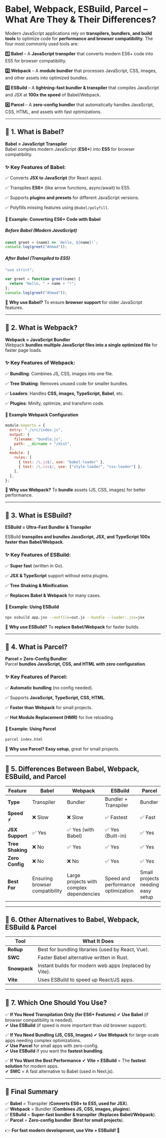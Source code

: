 # Babel, Webpack, ESBuild, Parcel – What Are They & Their Differences?

Modern JavaScript applications rely on **transpilers, bundlers, and build tools** to optimize code for **performance and browser compatibility**. The four most commonly used tools are:

**1️⃣ Babel** – A **JavaScript transpiler** that converts modern ES6+ code into ES5 for browser compatibility.

**2️⃣ Webpack** – A **module bundler** that processes JavaScript, CSS, images, and other assets into optimized bundles.

**3️⃣ ESBuild** – A **lightning-fast bundler & transpiler** that compiles JavaScript and JSX at **100x the speed** of Babel/Webpack.

**4️⃣ Parcel** – A **zero-config bundler** that automatically handles JavaScript, CSS, HTML, and assets with fast optimizations.

---

## 🔹 1. What is Babel?

**Babel = JavaScript Transpiler**  
Babel compiles modern JavaScript (**ES6+**) into **ES5** for browser compatibility.

### ✨ Key Features of Babel:

✅ Converts **JSX to JavaScript** (for React apps).

✅ Transpiles **ES6+** (like arrow functions, async/await) to ES5.

✅ Supports **plugins and presets** for different JavaScript versions.

✅ Polyfills missing features using `@babel/polyfill`.

#### 🔧 Example: Converting ES6+ Code with Babel

##### **Before Babel (Modern JavaScript)**

```js
const greet = (name) => `Hello, ${name}!`;
console.log(greet("Ahmad"));
```

##### **After Babel (Transpiled to ES5)**

```js
"use strict";

var greet = function greet(name) {
  return "Hello, " + name + "!";
};
console.log(greet("Ahmad"));
```

📌 **Why use Babel?** To ensure **browser support** for older JavaScript features.

---

## 🔹 2. What is Webpack?

**Webpack = JavaScript Bundler**  
Webpack **bundles multiple JavaScript files into a single optimized file** for faster page loads.

### ✨ Key Features of Webpack:

✅ **Bundling**: Combines JS, CSS, images into one file.

✅ **Tree Shaking**: Removes unused code for smaller bundles.

✅ **Loaders**: Handles **CSS, images, TypeScript, Babel**, etc.

✅ **Plugins**: Minify, optimize, and transform code.

#### 🔧 Example Webpack Configuration

```js
module.exports = {
  entry: "./src/index.js",
  output: {
    filename: "bundle.js",
    path: __dirname + "/dist",
  },
  module: {
    rules: [
      { test: /\.js$/, use: "babel-loader" },
      { test: /\.css$/, use: ["style-loader", "css-loader"] },
    ],
  },
};
```

📌 **Why use Webpack?** To **bundle** assets (JS, CSS, images) for better performance.

---

## 🔹 3. What is ESBuild?

**ESBuild = Ultra-Fast Bundler & Transpiler**

ESBuild **transpiles and bundles JavaScript, JSX, and TypeScript 100x faster than Babel/Webpack**.

### ✨ Key Features of ESBuild:

✅ **Super fast** (written in Go).

✅ **JSX & TypeScript** support without extra plugins.

✅ **Tree Shaking & Minification**.

✅ **Replaces Babel & Webpack** for many cases.

#### 🔧 Example: Using ESBuild

```bash
npx esbuild app.jsx --outfile=out.js --bundle --loader:.jsx=jsx
```

📌 **Why use ESBuild?** To **replace Babel/Webpack** for faster builds.

---

## 🔹 4. What is Parcel?

**Parcel = Zero-Config Bundler**  
Parcel **bundles JavaScript, CSS, and HTML with zero configuration**.

### ✨ Key Features of Parcel:

✅ **Automatic bundling** (no config needed).

✅ Supports **JavaScript, TypeScript, CSS, HTML**.

✅ **Faster than Webpack** for small projects.

✅ **Hot Module Replacement (HMR)** for live reloading.

#### 🔧 Example: Using Parcel

```bash
parcel index.html
```

📌 **Why use Parcel?** **Easy setup**, great for small projects.

---

## 🔹 5. Differences Between Babel, Webpack, ESBuild, and Parcel

| **Feature**      | **Babel**                      | **Webpack**                              | **ESBuild**                        | **Parcel**                        |
| ---------------- | ------------------------------ | ---------------------------------------- | ---------------------------------- | --------------------------------- |
| **Type**         | Transpiler                     | Bundler                                  | Bundler + Transpiler               | Bundler                           |
| **Speed ⚡**     | ❌ Slow                        | ❌ Slow                                  | ✅ Fastest                         | ✅ Fast                           |
| **JSX Support**  | ✅ Yes                         | ✅ Yes (with Babel)                      | ✅ Yes (Built-in)                  | ✅ Yes                            |
| **Tree Shaking** | ❌ No                          | ✅ Yes                                   | ✅ Yes                             | ✅ Yes                            |
| **Zero Config**  | ❌ No                          | ❌ No                                    | ✅ Yes                             | ✅ Yes                            |
| **Best For**     | Ensuring browser compatibility | Large projects with complex dependencies | Speed and performance optimization | Small projects needing easy setup |

---

## 🔹 6. Other Alternatives to Babel, Webpack, ESBuild & Parcel

| **Tool**     | **What It Does**                                       |
| ------------ | ------------------------------------------------------ |
| **Rollup**   | Best for bundling libraries (used by React, Vue).      |
| **SWC**      | Faster Babel alternative written in Rust.              |
| **Snowpack** | Instant builds for modern web apps (replaced by Vite). |
| **Vite**     | Uses ESBuild to speed up React/JS apps.                |

---

## 🔹 7. Which One Should You Use?

✅ **If You Need Transpilation Only (for ES6+ Features)**
✔ **Use Babel** (if browser compatibility is needed).  
✔ **Use ESBuild** (if speed is more important than old browser support).

✅ **If You Need Bundling (JS, CSS, Images)**
✔ **Use Webpack** for large-scale apps needing complex optimizations.  
✔ **Use Parcel** for small apps with zero-config.  
✔ **Use ESBuild** if you want the **fastest bundling**.

✅ **If You Want the Best Performance**
✔ **Vite + ESBuild** = The **fastest solution** for modern apps.  
✔ **SWC** = A fast alternative to Babel (used in Next.js).

---

## 🎯 Final Summary

✅ **Babel** = Transpiler (**Converts ES6+ to ES5, used for JSX**).  
✅ **Webpack** = Bundler (**Combines JS, CSS, images, plugins**).  
✅ **ESBuild** = **Super-fast bundler & transpiler** (**Replaces Babel/Webpack**).  
✅ **Parcel** = **Zero-config bundler** (**Best for small projects**).

👉 **For fast modern development, use Vite + ESBuild! 🚀**
